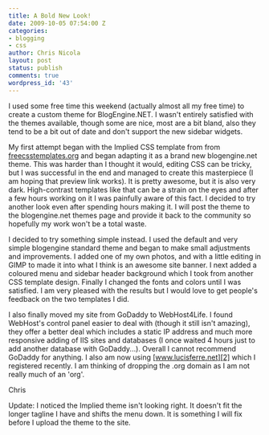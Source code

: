 ```yaml
---
title: A Bold New Look!
date: 2009-10-05 07:54:00 Z
categories:
- blogging
- css
author: Chris Nicola
layout: post
status: publish
comments: true
wordpress_id: '43'
---
```


I used some free time this weekend (actually almost all my free time) to create a custom theme for BlogEngine.NET.   I wasn't entirely satisfied with the themes available, though some are nice, most are a bit bland, also they tend to be a bit out of date and don't support the new sidebar widgets.

<!--more-->

My first attempt began with the Implied CSS template from from [freecsstemplates.org][1] and began adapting it as a brand new blogengine.net theme.  This was harder than I thought it would, editing CSS can be tricky, but I was successful in the end and managed to create this masterpiece (I am hoping that preview link works).  It is pretty awesome, but it is also very dark.  High-contrast templates like that can be a strain on the eyes and after a few hours working on it I was painfully aware of this fact.  I decided to try another look even after spending hours making it.  I will post the theme to the blogengine.net themes page and provide it back to the community so hopefully my work won't be a total waste.

I decided to try something simple instead.  I used the default and very simple blogengine standard theme and began to make small adjustments and improvements.  I added one of my own photos, and with a little editing in GIMP to made it into what I think is an awesome site banner.  I next added a coloured menu and sidebar header background which I took from another CSS template design.  Finally I changed the fonts and colors until I was satisfied.  I am very pleased with the results but I would love to get people's feedback on the two templates I did.

I also finally moved my site from GoDaddy to WebHost4Life.  I found WebHost's control panel easier to deal with (though it still isn't amazing), they offer a better deal which includes a static IP address and much more responsive adding of IIS sites and databases (I once waited 4 hours just to add another database with GoDaddy...).  Overall I cannot recommend GoDaddy for anything.  I also am now using [www.lucisferre.net][2] which I registered recently.  I am thinking of dropping the .org domain as I am not really much of an 'org'.

Chris

Update: I noticed the Implied theme isn't looking right.  It doesn't fit the longer tagline I have and shifts the menu down.  It is something I will fix before I upload the theme to the site.

   [1]: http://www.freecsstemplates.org
   [2]: http://lucisferre.net/

